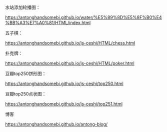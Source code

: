 

水站添加轮播图：

https://antonghandsomebi.github.io/water/%E5%89%8D%E5%8F%B0%E4%BB%A3%E7%A0%81/HTML/index.html

五子棋：

https://antonghandsomebi.github.io/js-ceshi/HTML/chess.html

扑克牌：

https://antonghandsomebi.github.io/js-ceshi/HTML/poker.html

豆瓣top250饼形图：

https://antonghandsomebi.github.io/js-ceshi/top250.html

豆瓣top250点状图：

https://antonghandsomebi.github.io/js-ceshi/top251.html

博客

https://antonghandsomebi.github.io/antong-blog/